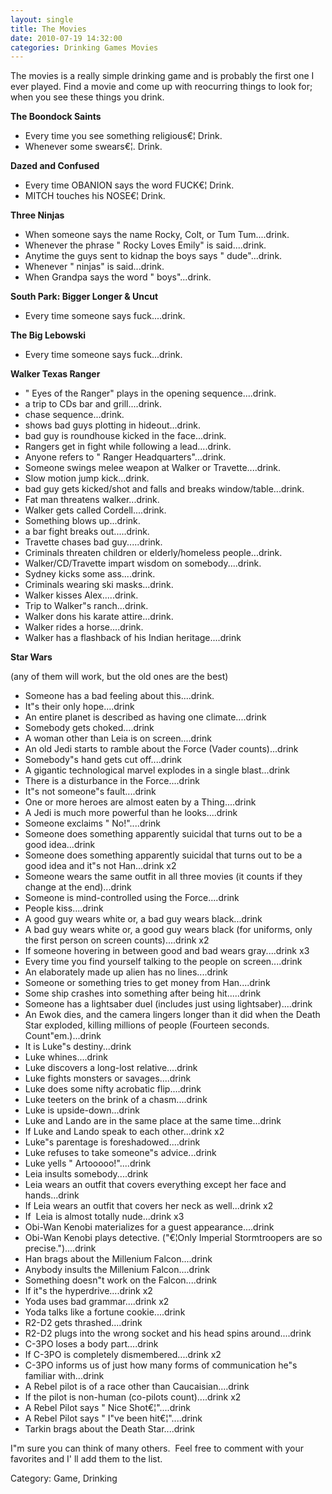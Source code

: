 ```yaml
---
layout: single
title: The Movies
date: 2010-07-19 14:32:00
categories: Drinking Games Movies
---
```

The movies is a really simple drinking game and is probably the first one I ever played.
Find a movie and come up with reocurring things to look for; when you see these things you drink.

<strong>The Boondock Saints</strong>
<ul>
	<li>Every time you see something religious€¦ Drink.</li>
	<li>Whenever some swears€¦. Drink.</li>
</ul>
<strong>Dazed and Confused</strong>
<ul>
	<li>Every time OBANION says the word FUCK€¦ Drink.</li>
	<li>MITCH touches his NOSE€¦ Drink.</li>
</ul>
<strong>Three Ninjas</strong>
<ul>
	<li>When someone says the name Rocky, Colt, or Tum Tum....drink.</li>
	<li>Whenever the phrase "
Rocky Loves Emily" is said....drink.</li>
	<li>Anytime the guys sent to kidnap the boys says "
dude"...drink.</li>
	<li>Whenever "
ninjas" is said...drink.</li>
	<li>When Grandpa says the word "
boys"...drink.</li>
</ul>
<strong>South Park: Bigger Longer &amp; Uncut</strong>
<ul>
	<li>Every time someone says fuck....drink.</li>
</ul>
<strong>The Big Lebowski</strong>
<ul>
	<li>Every time someone says fuck...drink.</li>
</ul>
<strong>Walker Texas Ranger</strong>
<ul>
	<li>"
Eyes of the Ranger" plays in the opening sequence....drink.</li>
	<li>a trip to CDs bar and grill....drink.</li>
	<li>chase sequence...drink.</li>
	<li>shows bad guys plotting in hideout...drink.</li>
	<li>bad guy is roundhouse kicked in the face...drink.</li>
	<li>Rangers get in fight while following a lead....drink.</li>
	<li>Anyone refers to "
Ranger Headquarters"...drink.</li>
	<li>Someone swings melee weapon at Walker or Travette....drink.</li>
	<li>Slow motion jump kick...drink.</li>
	<li>bad guy gets kicked/shot and falls and breaks window/table...drink.</li>
	<li>Fat man threatens walker...drink.</li>
	<li>Walker gets called Cordell....drink.</li>
	<li>Something blows up...drink.</li>
	<li>a bar fight breaks out.....drink.</li>
	<li>Travette chases bad guy.....drink.</li>
	<li>Criminals threaten children or elderly/homeless people...drink.</li>
	<li>Walker/CD/Travette impart wisdom on somebody....drink.</li>
	<li>Sydney kicks some ass....drink.</li>
	<li>Criminals wearing ski masks...drink.</li>
	<li>Walker kisses Alex.....drink.</li>
	<li>Trip to Walker&quot;s ranch...drink.</li>
	<li>Walker dons his karate attire...drink.</li>
	<li>Walker rides a horse....drink.</li>
	<li>Walker has a flashback of his Indian heritage....drink</li>
</ul>
<strong>Star Wars</strong>

(any of them will work, but the old ones are the best)
<ul>
	<li>Someone has a bad feeling about this....drink.</li>
	<li>It&quot;s their only hope....drink</li>
	<li>An entire planet is described as having one climate....drink</li>
	<li>Somebody gets choked....drink</li>
	<li>A woman other than Leia is on screen....drink</li>
	<li>An old Jedi starts to ramble about the Force (Vader counts)...drink</li>
	<li>Somebody&quot;s hand gets cut off....drink</li>
	<li>A gigantic technological marvel explodes in a single blast...drink</li>
	<li>There is a disturbance in the Force....drink</li>
	<li>It&quot;s not someone&quot;s fault....drink</li>
	<li>One or more heroes are almost eaten by a Thing....drink</li>
	<li>A Jedi is much more powerful than he looks....drink</li>
	<li>Someone exclaims "
No!"....drink</li>
	<li>Someone does something apparently suicidal that turns out to be a good idea...drink</li>
	<li>Someone does something apparently suicidal that turns out to be a good idea and it&quot;s not Han...drink x2</li>
	<li>Someone wears the same outfit in all three movies (it counts if they change at the end)...drink</li>
	<li>Someone is mind-controlled using the Force....drink</li>
	<li>People kiss....drink</li>
	<li>A good guy wears white or, a bad guy wears black...drink</li>
	<li>A bad guy wears white or, a good guy wears black (for uniforms, only the first person on screen counts)....drink x2</li>
	<li>If someone hovering in between good and bad wears gray....drink x3</li>
	<li>Every time you find yourself talking to the people on screen....drink</li>
	<li>An elaborately made up alien has no lines....drink</li>
	<li>Someone or something tries to get money from Han....drink</li>
	<li>Some ship crashes into something after being hit.....drink</li>
	<li>Someone has a lightsaber duel (includes just using lightsaber)....drink</li>
	<li>An Ewok dies, and the camera lingers longer than it did when the Death Star exploded, killing millions of people (Fourteen seconds. Count&quot;em.)...drink</li>
	<li>It is Luke&quot;s destiny...drink</li>
	<li>Luke whines....drink</li>
	<li>Luke discovers a long-lost relative....drink</li>
	<li>Luke fights monsters or savages....drink</li>
	<li>Luke does some nifty acrobatic flip....drink</li>
	<li>Luke teeters on the brink of a chasm....drink</li>
	<li>Luke is upside-down...drink</li>
	<li>Luke and Lando are in the same place at the same time...drink</li>
	<li>If Luke and Lando speak to each other...drink x2</li>
	<li>Luke&quot;s parentage is foreshadowed....drink</li>
	<li>Luke refuses to take someone&quot;s advice...drink</li>
	<li>Luke yells "
Artooooo!"....drink</li>
	<li>Leia insults somebody....drink</li>
	<li>Leia wears an outfit that covers everything except her face and hands...drink</li>
	<li>If Leia wears an outfit that covers her neck as well...drink x2</li>
	<li>If  Leia is almost totally nude...drink x3</li>
	<li>Obi-Wan Kenobi materializes for a guest appearance....drink</li>
	<li>Obi-Wan Kenobi plays detective. ("€¦Only Imperial Stormtroopers are so precise.")....drink</li>
	<li>Han brags about the Millenium Falcon....drink</li>
	<li>Anybody insults the Millenium Falcon....drink</li>
	<li>Something doesn&quot;t work on the Falcon....drink</li>
	<li>If it&quot;s the hyperdrive....drink x2</li>
	<li>Yoda uses bad grammar....drink x2</li>
	<li>Yoda talks like a fortune cookie....drink</li>
	<li>R2-D2 gets thrashed....drink</li>
	<li>R2-D2 plugs into the wrong socket and his head spins around....drink</li>
	<li>C-3PO loses a body part....drink</li>
	<li>If C-3PO is completely dismembered....drink x2</li>
	<li>C-3PO informs us of just how many forms of communication he&quot;s familiar with...drink</li>
	<li>A Rebel pilot is of a race other than Caucaisian....drink</li>
	<li>If the pilot is non-human (co-pilots count)....drink x2</li>
	<li>A Rebel Pilot says "
Nice Shot€¦"....drink</li>
	<li>A Rebel Pilot says "
I&quot;ve been hit€¦"....drink</li>
	<li>Tarkin brags about the Death Star....drink</li>
</ul>
I&quot;m sure you can think of many others.  Feel free to comment with your favorites and I' ll add them to the list.

Category: Game, Drinking
